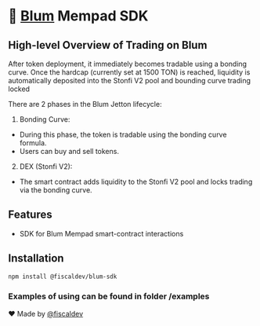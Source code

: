 # 🌸 [Blum](https://t.me/blum) Mempad SDK

## High-level Overview of Trading on Blum
After token deployment, it immediately becomes tradable using a bonding curve. Once the hardcap (currently set at 1500 TON) is reached, liquidity is automatically deposited into the Stonfi V2 pool and bounding curve trading locked

There are 2 phases in the Blum Jetton lifecycle:
1. Bonding Curve:
  - During this phase, the token is tradable using the bonding curve formula.
  - Users can buy and sell tokens.

2. DEX (Stonfi V2):
  - The smart contract adds liquidity to the Stonfi V2 pool and locks trading via the bonding curve.

## Features
- SDK for Blum Mempad smart-contract interactions

## Installation
```bash
npm install @fiscaldev/blum-sdk
```

### Examples of using can be found in folder /examples

❤️ Made by [@fiscaldev](https://t.me/fiscaldev)
